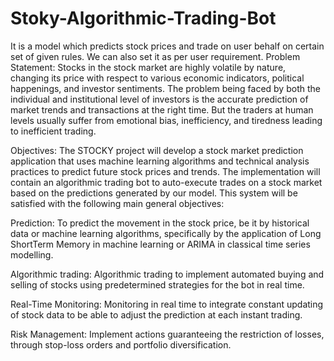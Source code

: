 # Stoky-Algorithmic-Trading-Bot
It is a model which predicts stock prices and trade on user behalf on certain set of given rules. We can also set it as per user requirement.
Problem Statement:
Stocks in the stock market are highly volatile by nature, changing its price with
respect to various economic indicators, political happenings, and investor
sentiments. The problem being faced by both the individual and institutional
level of investors is the accurate prediction of market trends and transactions
at the right time. But the traders at human levels usually suffer from emotional
bias, inefficiency, and tiredness leading to inefficient trading.

Objectives:
The STOCKY project will develop a stock market prediction application that uses
machine learning algorithms and technical analysis practices to predict future
stock prices and trends. The implementation will contain an algorithmic trading
bot to auto-execute trades on a stock market based on the predictions
generated by our model. This system will be satisfied with the following main
general objectives:

Prediction: To predict the movement in the stock price, be it by historical data
or machine learning algorithms, specifically by the application of Long ShortTerm Memory in machine learning or ARIMA in classical time series modelling.

Algorithmic trading: Algorithmic trading to implement automated buying and
selling of stocks using predetermined strategies for the bot in real time.

Real-Time Monitoring: Monitoring in real time to integrate constant updating
of stock data to be able to adjust the prediction at each instant trading.

Risk Management: Implement actions guaranteeing the restriction of losses,
through stop-loss orders and portfolio diversification.


